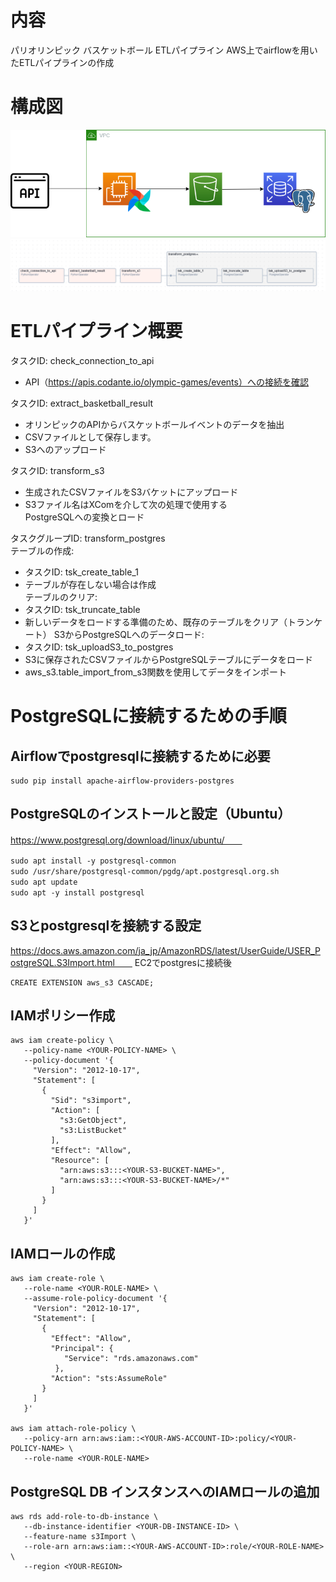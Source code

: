 # 内容
パリオリンピック バスケットボール ETLパイプライン
AWS上でairflowを用いたETLパイプラインの作成

# 構成図
![構成図](https://github.com/rikunisikawa/AirflowEtlOnAws/blob/main/diagram.png)
![AirflowDag](https://github.com/rikunisikawa/AirflowEtlOnAws/blob/main/dag.png)

# ETLパイプライン概要
タスクID: check_connection_to_api  
- API（https://apis.codante.io/olympic-games/events）への接続を確認

タスクID: extract_basketball_result
- オリンピックのAPIからバスケットボールイベントのデータを抽出
- CSVファイルとして保存します。
- S3へのアップロード

タスクID: transform_s3  
- 生成されたCSVファイルをS3バケットにアップロード  
- S3ファイル名はXComを介して次の処理で使用する  
PostgreSQLへの変換とロード  

タスクグループID: transform_postgres  
テーブルの作成:  
- タスクID: tsk_create_table_1  
- テーブルが存在しない場合は作成  
テーブルのクリア:  
- タスクID: tsk_truncate_table
- 新しいデータをロードする準備のため、既存のテーブルをクリア（トランケート）
S3からPostgreSQLへのデータロード:
- タスクID: tsk_uploadS3_to_postgres
- S3に保存されたCSVファイルからPostgreSQLテーブルにデータをロード
- aws_s3.table_import_from_s3関数を使用してデータをインポート

# PostgreSQLに接続するための手順
## Airflowでpostgresqlに接続するために必要
```
sudo pip install apache-airflow-providers-postgres
```

## PostgreSQLのインストールと設定（Ubuntu）
https://www.postgresql.org/download/linux/ubuntu/　　
```
sudo apt install -y postgresql-common　　
sudo /usr/share/postgresql-common/pgdg/apt.postgresql.org.sh　　
sudo apt update　　
sudo apt -y install postgresql　　
```
## S3とpostgresqlを接続する設定
https://docs.aws.amazon.com/ja_jp/AmazonRDS/latest/UserGuide/USER_PostgreSQL.S3Import.html　　
EC2でpostgresに接続後　　
```
CREATE EXTENSION aws_s3 CASCADE;
```
## IAMポリシー作成
```
aws iam create-policy \
   --policy-name <YOUR-POLICY-NAME> \
   --policy-document '{
     "Version": "2012-10-17",
     "Statement": [
       {
         "Sid": "s3import",
         "Action": [
           "s3:GetObject",
           "s3:ListBucket"
         ],
         "Effect": "Allow",
         "Resource": [
           "arn:aws:s3:::<YOUR-S3-BUCKET-NAME>", 
           "arn:aws:s3:::<YOUR-S3-BUCKET-NAME>/*"
         ] 
       }
     ] 
   }'
```

## IAMロールの作成
```
aws iam create-role \
   --role-name <YOUR-ROLE-NAME> \
   --assume-role-policy-document '{
     "Version": "2012-10-17",
     "Statement": [
       {
         "Effect": "Allow",
         "Principal": {
            "Service": "rds.amazonaws.com"
          },
         "Action": "sts:AssumeRole"
       }
     ] 
   }'

aws iam attach-role-policy \
   --policy-arn arn:aws:iam::<YOUR-AWS-ACCOUNT-ID>:policy/<YOUR-POLICY-NAME> \
   --role-name <YOUR-ROLE-NAME>
```
## PostgreSQL DB インスタンスへのIAMロールの追加
```
aws rds add-role-to-db-instance \
   --db-instance-identifier <YOUR-DB-INSTANCE-ID> \
   --feature-name s3Import \
   --role-arn arn:aws:iam::<YOUR-AWS-ACCOUNT-ID>:role/<YOUR-ROLE-NAME> \
   --region <YOUR-REGION>
```
